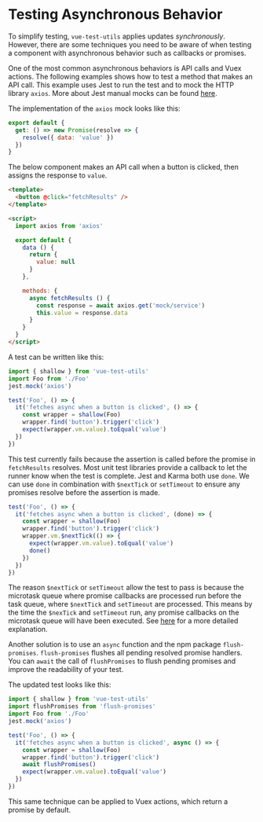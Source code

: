 # Testing Asynchronous Behavior

To simplify testing, `vue-test-utils` applies updates _synchronously_. However, there are some techniques you need to be aware of when testing a component with asynchronous behavior such as callbacks or promises.

One of the most common asynchronous behaviors is API calls and Vuex actions. The following examples shows how to test a method that makes an API call. This example uses Jest to run the test and to mock the HTTP library `axios`. More about Jest manual mocks can be found [here](https://facebook.github.io/jest/docs/en/manual-mocks.html#content).

The implementation of the `axios` mock looks like this:

``` js
export default {
  get: () => new Promise(resolve => {
    resolve({ data: 'value' })
  })
}
```

The below component makes an API call when a button is clicked, then assigns the response to `value`.

``` html
<template>
  <button @click="fetchResults" />
</template>

<script>
  import axios from 'axios'

  export default {
    data () {
      return {
        value: null
      }
    },

    methods: {
      async fetchResults () {
        const response = await axios.get('mock/service')
        this.value = response.data
      }
    }
  }
</script>
```

A test can be written like this:

``` js
import { shallow } from 'vue-test-utils'
import Foo from './Foo'
jest.mock('axios')

test('Foo', () => {
  it('fetches async when a button is clicked', () => {
    const wrapper = shallow(Foo)
    wrapper.find('button').trigger('click')
    expect(wrapper.vm.value).toEqual('value')
  })
})
```

This test currently fails because the assertion is called before the promise in `fetchResults` resolves. Most unit test libraries provide a callback to let the runner know when the test is complete. Jest and Karma both use `done`. We can use `done` in combination with `$nextTick` or `setTimeout` to ensure any promises resolve before the assertion is made. 

``` js
test('Foo', () => {
  it('fetches async when a button is clicked', (done) => {
    const wrapper = shallow(Foo)
    wrapper.find('button').trigger('click')
    wrapper.vm.$nextTick(() => {
      expect(wrapper.vm.value).toEqual('value')
      done()
    })
  })
})
```

The reason `$nextTick` or `setTimeout` allow the test to pass is because the microtask queue where promise callbacks are processed run before the task queue, where `$nextTick` and `setTimeout` are processed. This means by the time the `$nexTick` and `setTimeout` run, any promise callbacks on the microtask queue will have been executed. See [here](https://jakearchibald.com/2015/tasks-microtasks-queues-and-schedules/) for a more detailed explanation.

Another solution is to use an `async` function and the npm package `flush-promises`. `flush-promises` flushes all pending resolved promise handlers. You can `await` the call of `flushPromises` to flush pending promises and improve the readability of your test.

The updated test looks like this:

``` js
import { shallow } from 'vue-test-utils'
import flushPromises from 'flush-promises'
import Foo from './Foo'
jest.mock('axios')

test('Foo', () => {
  it('fetches async when a button is clicked', async () => {
    const wrapper = shallow(Foo)
    wrapper.find('button').trigger('click')
    await flushPromises()
    expect(wrapper.vm.value).toEqual('value')
  })
})
```

This same technique can be applied to Vuex actions, which return a promise by default.

